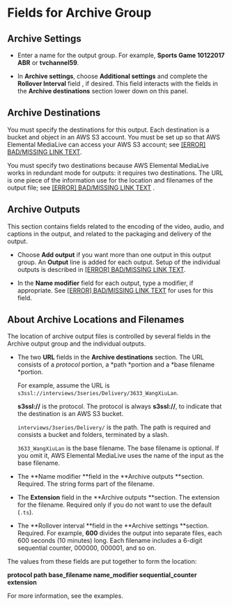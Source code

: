 # Fields for Archive Group<a name="archive-group-fields"></a>

## Archive Settings<a name="archive-settings"></a>

+ Enter a name for the output group\. For example, **Sports Game 10122017 ABR** or **tvchannel59**\.

+ In **Archive settings**, choose **Additional settings** and complete the **Rollover Interval** field , if desired\. This field interacts with the fields in the **Archive destinations** section lower down on this panel\. 

## Archive Destinations<a name="archive-destinations"></a>

You must specify the destinations for this output\. Each destination is a bucket and object in an AWS S3 account\. You must be set up so that AWS Elemental MediaLive can access your AWS S3 account; see [[ERROR] BAD/MISSING LINK TEXT](about-S3-access.md)\. 

You must specify two destinations because AWS Elemental MediaLive works in redundant mode for outputs: it requires two destinations\. The URL is one piece of the information use for the location and filenames of the output file; see [[ERROR] BAD/MISSING LINK TEXT](#about-archive-file-locations) \. 

## Archive Outputs<a name="archive-outputs"></a>

This section contains fields related to the encoding of the video, audio, and captions in the output, and related to the packaging and delivery of the output\. 

+ Choose **Add output** if you want more than one output in this output group\. An **Output** line is added for each output\. Setup of the individual outputs is described in [[ERROR] BAD/MISSING LINK TEXT](creating-a-channel-step5.md)\.

+ In the **Name modifier** field for each output, type a modifier, if appropriate\. See [[ERROR] BAD/MISSING LINK TEXT](#about-archive-file-locations) for uses for this field\.

## About Archive Locations and Filenames<a name="about-archive-file-locations"></a>

The location of archive output files is controlled by several fields in the Archive output group and the individual outputs\.

+ The two **URL** fields in the **Archive destinations** section\. The URL consists of a *protocol* portion, a *path *portion and a *base filename *portion\. 

  For example, assume the URL is `s3ssl://interviews/3series/Delivery/3633_WangXiuLan`\.

  **s3ssl://** is the protocol\. The protocol is always **s3ssl://**, to indicate that the destination is an AWS S3 bucket\.

  `interviews/3series/Delivery/` is the path\. The path is required and consists a bucket and folders, terminated by a slash\.

  `3633_WangXiuLan` is the base filename\. The base filename is optional\. If you omit it, AWS Elemental MediaLive uses the name of the input as the base filename\.

+ The **Name modifier **field in the **Archive outputs **section\. Required\. The string forms part of the filename\.

+ The **Extension** field in the **Archive outputs **section\. The extension for the filename\. Required only if you do not want to use the default \(`.ts`\)\.

+ The **Rollover interval **field in the **Archive settings **section\. Required\. For example, **600** divides the output into separate files, each 600 seconds \(10 minutes\) long\. Each filename includes a 6\-digit sequential counter, 000000, 000001, and so on\.

The values from these fields are put together to form the location:

**protocol path base\_filename name\_modifier sequential\_counter extension**

For more information, see the examples\. 